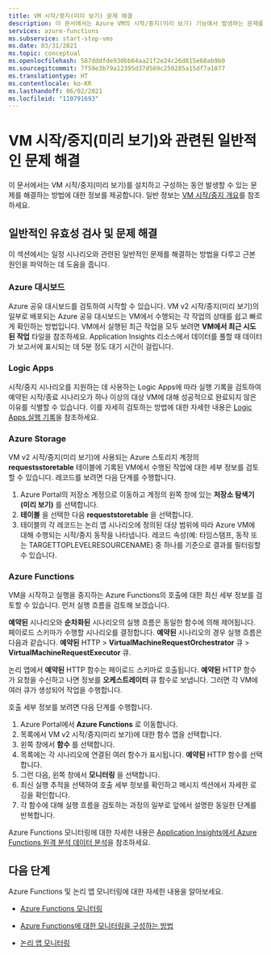 ```yaml
---
title: VM 시작/중지(미리 보기) 문제 해결
description: 이 문서에서는 Azure VM의 시작/중지(미리 보기) 기능에서 발생하는 문제를 해결하는 방법을 설명합니다.
services: azure-functions
ms.subservice: start-stop-vms
ms.date: 03/31/2021
ms.topic: conceptual
ms.openlocfilehash: 587dddfde930bb64aa21f2e24c26d815e60ab9b0
ms.sourcegitcommit: 7f59e3b79a12395d37d569c250285a15df7a1077
ms.translationtype: HT
ms.contentlocale: ko-KR
ms.lasthandoff: 06/02/2021
ms.locfileid: "110791693"
---
```

# <a name="troubleshoot-common-issues-with-startstop-vms-preview"></a>VM 시작/중지(미리 보기)와 관련된 일반적인 문제 해결

이 문서에서는 VM 시작/중지(미리 보기)를 설치하고 구성하는 동안 발생할 수 있는 문제를 해결하는 방법에 대한 정보를 제공합니다. 일반 정보는 [VM 시작/중지 개요](overview.md)를 참조하세요.

## <a name="general-validation-and-troubleshooting"></a>일반적인 유효성 검사 및 문제 해결

이 섹션에서는 일정 시나리오와 관련된 일반적인 문제를 해결하는 방법을 다루고 근본 원인을 파악하는 데 도움을 줍니다.

### <a name="azure-dashboard"></a>Azure 대시보드

Azure 공유 대시보드를 검토하여 시작할 수 있습니다. VM v2 시작/중지(미리 보기)의 일부로 배포되는 Azure 공유 대시보드는 VM에서 수행되는 각 작업의 상태를 쉽고 빠르게 확인하는 방법입니다. VM에서 실행된 최근 작업을 모두 보려면 **VM에서 최근 시도된 작업** 타일을 참조하세요. Application Insights 리소스에서 데이터를 풀할 때 데이터가 보고서에 표시되는 데 5분 정도 대기 시간이 걸립니다.

### <a name="logic-apps"></a>Logic Apps

시작/중지 시나리오를 지원하는 데 사용하는 Logic Apps에 따라 실행 기록을 검토하여 예약된 시작/종료 시나리오가 하나 이상의 대상 VM에 대해 성공적으로 완료되지 않은 이유를 식별할 수 있습니다. 이를 자세히 검토하는 방법에 대한 자세한 내용은 [Logic Apps 실행 기록](../../logic-apps/monitor-logic-apps.md#review-runs-history)을 참조하세요.

### <a name="azure-storage"></a>Azure Storage

VM v2 시작/중지(미리 보기)에 사용되는 Azure 스토리지 계정의 **requestsstoretable** 테이블에 기록된 VM에서 수행된 작업에 대한 세부 정보를 검토할 수 있습니다. 레코드를 보려면 다음 단계를 수행합니다.

1. Azure Portal의 저장소 계정으로 이동하고 계정의 왼쪽 창에 있는 **저장소 탐색기(미리 보기)** 를 선택합니다.
1. **테이블** 을 선택한 다음 **requeststoretable** 을 선택합니다.
1. 테이블의 각 레코드는 논리 앱 시나리오에 정의된 대상 범위에 따라 Azure VM에 대해 수행되는 시작/중지 동작을 나타냅니다. 레코드 속성(예: 타임스탬프, 동작 또는 TARGETTOPLEVELRESOURCENAME) 중 하나를 기준으로 결과를 필터링할 수 있습니다.

### <a name="azure-functions"></a>Azure Functions

VM을 시작하고 실행을 중지하는 Azure Functions의 호출에 대한 최신 세부 정보를 검토할 수 있습니다. 먼저 실행 흐름을 검토해 보겠습니다.

**예약된** 시나리오와 **순차화된** 시나리오의 실행 흐름은 동일한 함수에 의해 제어됩니다. 페이로드 스키마가 수행할 시나리오를 결정합니다. **예약된** 시나리오의 경우 실행 흐름은 다음과 같습니다. **예약된** HTTP > **VirtualMachineRequestOrchestrator** 큐 > **VirtualMachineRequestExecutor** 큐.

논리 앱에서 **예약된** HTTP 함수는 페이로드 스키마로 호출됩니다. **예약된** HTTP 함수가 요청을 수신하고 나면 정보를 **오케스트레이터** 큐 함수로 보냅니다. 그러면 각 VM에 여러 큐가 생성되어 작업을 수행합니다.

호출 세부 정보를 보려면 다음 단계를 수행합니다.

1. Azure Portal에서 **Azure Functions** 로 이동합니다.
1. 목록에서 VM v2 시작/중지(미리 보기)에 대한 함수 앱을 선택합니다.
1. 왼쪽 창에서 **함수** 를 선택합니다.
1. 목록에는 각 시나리오에 연결된 여러 함수가 표시됩니다. **예약된** HTTP 함수를 선택합니다.
1. 그런 다음, 왼쪽 창에서 **모니터링** 을 선택합니다.
1. 최신 실행 추적을 선택하여 호출 세부 정보를 확인하고 메시지 섹션에서 자세한 로깅을 확인합니다.
1. 각 함수에 대해 실행 흐름을 검토하는 과정의 일부로 앞에서 설명한 동일한 단계를 반복합니다.

Azure Functions 모니터링에 대한 자세한 내용은 [Application Insights에서 Azure Functions 원격 분석 데이터 분석](../../azure-functions/analyze-telemetry-data.md)을 참조하세요.

## <a name="next-steps"></a>다음 단계

Azure Functions 및 논리 앱 모니터링에 대한 자세한 내용을 알아보세요.

* [Azure Functions 모니터링](../../azure-functions/functions-monitoring.md)

* [Azure Functions에 대한 모니터링을 구성하는 방법](../../azure-functions/configure-monitoring.md)

* [논리 앱 모니터링](../../logic-apps/monitor-logic-apps.md)
